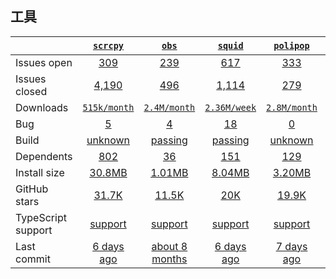 ## 工具
|   | [`scrcpy`][b0] | [`obs`][r0] | [`squid`][n0] | [`polipop`][k0] | [vconsole`][a0] |
|---|:---:|:---:|:----:|:----:|:----:|
| Issues open           | [309][IO1] | [239][IO2] | [617][IO3] | [333][IO4] | [97][IO5] |
| Issues closed         | [4,190][IC1] | [496][IC2] | [1,114][IC3] | [279][IC4] | [1967][IC5] |
| Downloads             | [`515k/month`][DL1] | [`2.4M/month`][DL2] | [`2.36M/week`][DL3] | [`2.8M/month`][DL4] | [`23.19K/week`][DL5] |
| Bug              | [5][bug1] | [4][bug2] | [18][bug3] | [0][bug4] | [10][bug5] |
| Build                 | [unknown][bd1] | [passing][bd2] | [passing][bd3] | [unknown][bd4] | [passing][bd5] |
| Dependents            | [802][dep1] | [36][dep2] | [151][dep3] | [129][dep4] | [381][dep5] |
| Install size          | [30.8MB][IS1] | [1.01MB][IS2] | [8.04MB][IS3] | [3.20MB][IS4] | [10.9MB][IS5] |
| GitHub stars          | [31.7K][stars1] | [11.5K][stars2] | [20K][stars3] | [19.9K][stars4] | [10.1K][stars5] |
| TypeScript support    | [support][TS1] | [support][TS2] | [support][TS3] | [support][TS4] | [support][TS5] |
| Last commit           | [6 days ago][commits1] | [about 8 months][commits2] | [6 days ago][commits3] | [7 days ago][commits4] | [1 day ago][commits5] |

[b0]: https://github.com/videojs/video.js
[r0]: https://github.com/DIYgod/DPlayer
[n0]: https://github.com/sampotts/plyr
[k0]: https://github.com/Bilibili/flv.js
[a0]: https://github.com/video-dev/hls.js

[IO1]: https://github.com/videojs/video.js/issues
[IO2]: https://github.com/DIYgod/DPlayer/issues
[IO3]: https://github.com/sampotts/plyr/issues
[IO4]: https://github.com/bilibili/flv.js/issues
[IO5]: https://github.com/video-dev/hls.js/issues
[IC1]: https://github.com/videojs/video.js/issues
[IC2]: https://github.com/DIYgod/DPlayer/issues
[IC3]: https://github.com/sampotts/plyr/issues
[IC4]: https://github.com/bilibili/flv.js/issues
[IC5]: https://github.com/video-dev/hls.js/issues

[DL1]: https://www.npmjs.com/package/handsontable
[DL2]: https://www.npmjs.com/package/rc-table
[DL3]: https://www.npmjs.com/package/cli-table
[DL4]: https://www.npmjs.com/package/react-table
[DL5]: https://www.npmjs.com/package/@ant-design/pro-table

[bd1]: https://travis-ci.org/github/videojs/video.js
[bd2]: https://travis-ci.org/github/DIYgod/DPlayer
[bd3]: https://travis-ci.org/github/sampotts/plyr
[bd4]: https://travis-ci.org/github/bilibili/flv.js
[bd5]: https://travis-ci.org/github/video-dev/hls.js

[bug1]: https://github.com/videojs/video.js/issues?q=is%3Aopen+is%3Aissue+label%3Abug
[bug2]: https://github.com/DIYgod/DPlayer/issues?q=is%3Aopen+is%3Aissue+label%3Abug
[bug3]: https://github.com/sampotts/plyr/issues?q=is%3Aopen+is%3Aissue+label%3ABug
[bug4]: https://github.com/bilibili/flv.js/issues?q=is%3Aopen+is%3Aissue+label%3Abug
[bug5]: https://github.com/video-dev/hls.js/issues?q=is%3Aopen+is%3Aissue+label%3ABug

[dep1]: https://www.npmjs.com/package/video.js
[dep2]: https://www.npmjs.com/package/dplayer
[dep3]: https://www.npmjs.com/package/plyr
[dep4]: https://www.npmjs.com/package/flv.js
[dep5]: https://www.npmjs.com/package/hls.js

[IS1]: https://packagephobia.com/result?p=video.js
[IS2]: https://packagephobia.com/result?p=dplayer
[IS3]: https://packagephobia.com/result?p=plyr
[IS4]: https://packagephobia.com/result?p=flv.js
[IS5]: https://packagephobia.com/result?p=hls.js

[stars1]: https://github.com/videojs/video.js/stargazers
[stars2]: https://github.com/DIYgod/DPlayer/stargazers
[stars3]: https://github.com/sampotts/plyr/stargazers
[stars4]: https://github.com/bilibili/flv.js/stargazers
[stars5]: https://github.com/video-dev/hls.js/stargazers

[TS1]: https://www.npmjs.com/package/@types/video.js
[TS2]: https://www.npmjs.com/package/@types/dplayer
[TS3]: https://github.com/sampotts/plyr/search?l=TypeScript
[TS4]: https://github.com/bilibili/flv.js/search?l=typescript
[TS5]: https://github.com/video-dev/hls.js/search?l=typescript

[commits1]: https://github.com/videojs/video.js/commits
[commits2]: https://github.com/DIYgod/DPlayer/commits
[commits3]: https://github.com/sampotts/plyr/commits
[commits4]: https://github.com/bilibili/flv.js/commits
[commits5]: https://github.com/video-dev/hls.js/commits